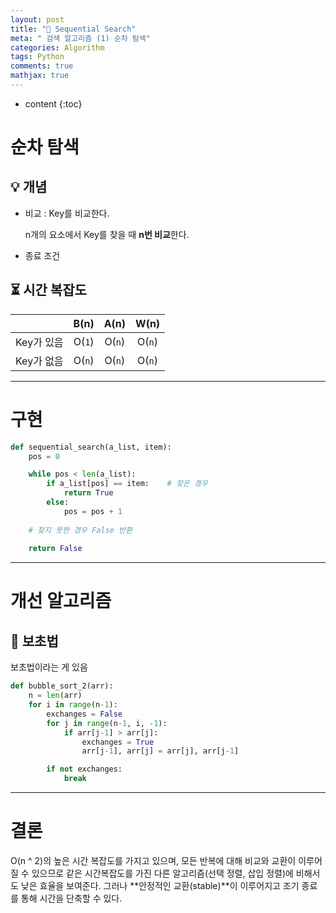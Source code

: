 ```yaml
---
layout: post
title: "🔎 Sequential Search"
meta: " 검색 알고리즘 (1) 순차 탐색"
categories: Algorithm
tags: Python
comments: true
mathjax: true
---
```




* content
{:toc}
# 순차 탐색

## 💡 개념

- 비교 : Key를 비교한다.

  n개의 요소에서 Key를 찾을 때 **n번 비교**한다.

- 종료 조건

## ⏳ 시간 복잡도

|            |  B(n)  |  A(n)  |  W(n)  |
| :--------: | :----: | :----: | :----: |
| Key가 있음 | O(`1`) | O(`n`) | O(`n`) |
| Key가 없음 | O(`n`) | O(`n`) | O(`n`) |

---





# 구현

```python
def sequential_search(a_list, item):
    pos = 0

    while pos < len(a_list):
        if a_list[pos] == item:    # 찾은 경우
            return True
        else:
            pos = pos + 1
    
    # 찾지 못한 경우 False 반환
    
    return False
```

---





# 개선 알고리즘

## 🤔 보초법

보초법이라는 게 있음

```python
def bubble_sort_2(arr):
    n = len(arr)
    for i in range(n-1):
        exchanges = False
        for j in range(n-1, i, -1):
            if arr[j-1] > arr[j]:
                exchanges = True
                arr[j-1], arr[j] = arr[j], arr[j-1]

        if not exchanges:
            break
```

---





# 결론

O(n ^ 2)의 높은 시간 복잡도를 가지고 있으며, 모든 반복에 대해 비교와 교환이 이루어질 수 있으므로 같은 시간복잡도를 가진 다른 알고리즘(선택 정렬, 삽입 정렬)에 비해서도 낮은 효율을 보여준다. 그러나 **안정적인 교환(stable)**이 이루어지고 조기 종료를 통해 시간을 단축할 수 있다.


